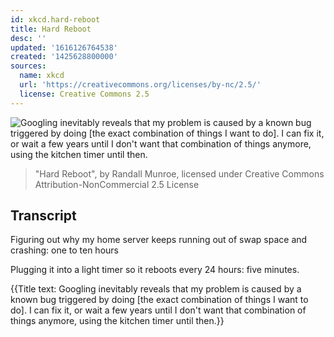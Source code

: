```yaml
---
id: xkcd.hard-reboot
title: Hard Reboot
desc: ''
updated: '1616126764538'
created: '1425628800000'
sources:
  name: xkcd
  url: 'https://creativecommons.org/licenses/by-nc/2.5/'
  license: Creative Commons 2.5
---
```

![Googling inevitably reveals that my problem is caused by a known bug triggered by doing [the exact combination of things I want to do]. I can fix it, or wait a few years until I don't want that combination of things anymore, using the kitchen timer until then.](https://imgs.xkcd.com/comics/hard_reboot.png)
> "Hard Reboot", by Randall Munroe, licensed under Creative Commons Attribution-NonCommercial 2.5 License

## Transcript
Figuring out why my home server keeps running out of swap space and crashing: one to ten hours

Plugging it into a light timer so it reboots every 24 hours: five minutes.

{{Title text: Googling inevitably reveals that my problem is caused by a known bug triggered by doing [the exact combination of things I want to do]. I can fix it, or wait a few years until I don't want that combination of things anymore, using the kitchen timer until then.}}
